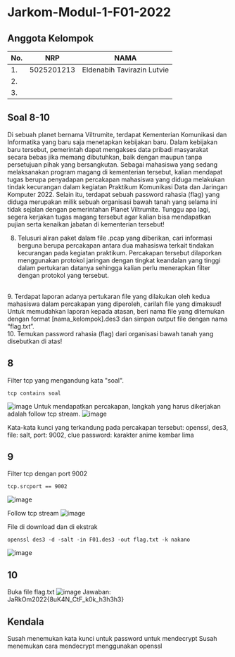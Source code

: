 # Jarkom-Modul-1-F01-2022

## Anggota Kelompok

| No.  | NRP        | NAMA                       |
| ---  | ---------- | -------------------------- |
| 1.   | 5025201213 | Eldenabih Tavirazin Lutvie |
| 2.   |  |      |
| 3.   |  |      |

## Soal 8-10
Di sebuah planet bernama Viltrumite, terdapat Kementerian Komunikasi dan Informatika yang baru saja menetapkan kebijakan baru. Dalam kebijakan baru tersebut, pemerintah dapat mengakses data pribadi masyarakat secara bebas jika memang dibutuhkan, baik dengan maupun tanpa persetujuan pihak yang bersangkutan. Sebagai mahasiswa yang sedang melaksanakan program magang di kementerian tersebut, kalian mendapat tugas berupa penyadapan percakapan mahasiswa yang diduga melakukan tindak kecurangan dalam kegiatan Praktikum Komunikasi Data dan Jaringan Komputer 2022. Selain itu, terdapat sebuah password rahasia (flag) yang diduga merupakan milik sebuah organisasi bawah tanah yang selama ini tidak sejalan dengan pemerintahan Planet Viltrumite. Tunggu apa lagi, segera kerjakan tugas magang tersebut agar kalian bisa mendapatkan pujian serta kenaikan jabatan di kementerian tersebut!
<br>

8. Telusuri aliran paket dalam file .pcap yang diberikan, cari informasi berguna berupa percakapan antara dua mahasiswa terkait tindakan kecurangan pada kegiatan praktikum. Percakapan tersebut dilaporkan menggunakan protokol jaringan dengan tingkat keandalan yang tinggi dalam pertukaran datanya sehingga kalian perlu menerapkan filter dengan protokol yang tersebut.
<br>
9. Terdapat laporan adanya pertukaran file yang dilakukan oleh kedua mahasiswa dalam percakapan yang diperoleh, carilah file yang dimaksud! Untuk memudahkan laporan kepada atasan, beri nama file yang ditemukan dengan format [nama_kelompok].des3 dan simpan output file dengan nama “flag.txt”.
<br>
10. Temukan password rahasia (flag) dari organisasi bawah tanah yang disebutkan di atas!
<br>

## 8
Filter tcp yang mengandung kata "soal".
```
tcp contains soal
```
![image](https://user-images.githubusercontent.com/85897222/192096472-19d0743c-0462-46dd-a8d0-113bab6bfe74.png)
Untuk mendapatkan percakapan, langkah yang harus dikerjakan adalah follow tcp stream.
![image](https://user-images.githubusercontent.com/85897222/192096561-8f884e58-7b86-4713-a41c-42ef79ff1f88.png)

Kata-kata kunci yang terkandung pada percakapan tersebut:
openssl, des3, file: salt, port: 9002, clue password: karakter anime kembar lima

## 9
Filter tcp dengan port 9002
```
tcp.srcport == 9002
```
![image](https://user-images.githubusercontent.com/85897222/192096793-ff1bf818-df8f-4f89-abfc-6033ac68d3b3.png)

Follow tcp stream
![image](https://user-images.githubusercontent.com/85897222/192096849-78c71434-0768-47a6-b761-6b94ea577cb5.png)

File di download dan di ekstrak
```
openssl des3 -d -salt -in F01.des3 -out flag.txt -k nakano
```
![image](https://user-images.githubusercontent.com/85897222/192096940-015e8a0a-8f4e-4971-a734-fad30a604310.png)

## 10
Buka file flag.txt
![image](https://user-images.githubusercontent.com/85897222/192097063-817288fa-a75a-4785-ab93-01e5467c17da.png)
Jawaban: JaRkOm2022{8uK4N_CtF_k0k_h3h3h3}

## Kendala
Susah menemukan kata kunci untuk password untuk mendecrypt
Susah menemukan cara mendecrypt menggunakan openssl
